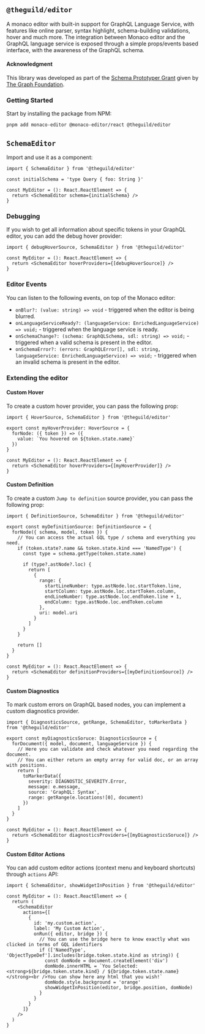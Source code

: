 ## `@theguild/editor`

A monaco editor with built-in support for GraphQL Language Service, with features like online
parser, syntax highlight, schema-building validations, hover and much more. The integration between
Monaco editor and the GraphQL language service is exposed through a simple props/events based
interface, with the awareness of the GraphQL schema.

#### Acknowledgment

This library was developed as part of the
[Schema Prototyper Grant](https://forum.thegraph.com/t/schema-prototyper/1732) given by
[The Graph Foundation](https://thegraph.com).

### Getting Started

Start by installing the package from NPM:

```bash
pnpm add monaco-editor @monaco-editor/react @theguild/editor
```

## `SchemaEditor`

Import and use it as a component:

```tsx
import { SchemaEditor } from '@theguild/editor'

const initialSchema = 'type Query { foo: String }'

const MyEditor = (): React.ReactElement => {
  return <SchemaEditor schema={initialSchema} />
}
```

### Debugging

If you wish to get all information about specific tokens in your GraphQL editor, you can add the
debug hover provider:

```tsx
import { debugHoverSource, SchemaEditor } from '@theguild/editor'

const MyEditor = (): React.ReactElement => {
  return <SchemaEditor hoverProviders={[debugHoverSource]} />
}
```

### Editor Events

You can listen to the following events, on top of the Monaco editor:

- `onBlur?: (value: string) => void` - triggered when the editor is being blurred.
- `onLanguageServiceReady?: (languageService: EnrichedLanguageService) => void;` - triggered when
  the language service is ready.
- `onSchemaChange?: (schema: GraphQLSchema, sdl: string) => void;` - triggered when a valid schema
  is present in the editor.
- `onSchemaError?: (errors: GraphQLError[], sdl: string, languageService: EnrichedLanguageService) => void;` -
  triggered when an invalid schema is present in the editor.

### Extending the editor

#### Custom Hover

To create a custom hover provider, you can pass the following prop:

```tsx
import { HoverSource, SchemaEditor } from '@theguild/editor'

export const myHoverProvider: HoverSource = {
  forNode: ({ token }) => ({
    value: `You hovered on ${token.state.name}`
  })
}

const MyEditor = (): React.ReactElement => {
  return <SchemaEditor hoverProviders={[myHoverProvider]} />
}
```

#### Custom Definition

To create a custom `Jump to definition` source provider, you can pass the following prop:

```tsx
import { DefinitionSource, SchemaEditor } from '@theguild/editor'

export const myDefinitionSource: DefinitionSource = {
  forNode({ schema, model, token }) {
    // You can access the actual GQL type / schema and everything you need.
    if (token.state?.name && token.state.kind === 'NamedType') {
      const type = schema.getType(token.state.name)

      if (type?.astNode?.loc) {
        return [
          {
            range: {
              startLineNumber: type.astNode.loc.startToken.line,
              startColumn: type.astNode.loc.startToken.column,
              endLineNumber: type.astNode.loc.endToken.line + 1,
              endColumn: type.astNode.loc.endToken.column
            },
            uri: model.uri
          }
        ]
      }
    }

    return []
  }
}

const MyEditor = (): React.ReactElement => {
  return <SchemaEditor definitionProviders={[myDefinitionSource]} />
}
```

#### Custom Diagnostics

To mark custom errors on GraphQL based nodes, you can implement a custom diagnostics provider.

```tsx
import { DiagnosticsSource, getRange, SchemaEditor, toMarkerData } from '@theguild/editor'

export const myDiagnosticsSoruce: DiagnosticsSource = {
  forDocument({ model, document, languageService }) {
    // Here you can validate and check whatever you need regarding the document.
    // You can either return an empty array for valid doc, or an array with positions.
    return [
      toMarkerData({
        severity: DIAGNOSTIC_SEVERITY.Error,
        message: e.message,
        source: 'GraphQL: Syntax',
        range: getRange(e.locations![0], document)
      })
    ]
  }
}

const MyEditor = (): React.ReactElement => {
  return <SchemaEditor diagnosticsProviders={[myDiagnosticsSoruce]} />
}
```

#### Custom Editor Actions

You can add custom editor actions (context menu and keyboard shortcuts) through `actions` API:

```tsx
import { SchemaEditor, showWidgetInPosition } from '@theguild/editor'

const MyEditor = (): React.ReactElement => {
  return (
    <SchemaEditor
      actions={[
        {
          id: 'my.custom.action',
          label: 'My Custom Action',
          onRun({ editor, bridge }) {
            // You can use the bridge here to know exactly what was clicked in terms of GQL identifiers
            if (['NamedType', 'ObjectTypeDef'].includes(bridge.token.state.kind as string)) {
              const domNode = document.createElement('div')
              domNode.innerHTML = `You Selected: <strong>${bridge.token.state.kind} / ${bridge.token.state.name}</strong><br />You can show here any html that you wish!`
              domNode.style.background = 'orange'
              showWidgetInPosition(editor, bridge.position, domNode)
            }
          }
        }
      ]}
    />
  )
}
```
